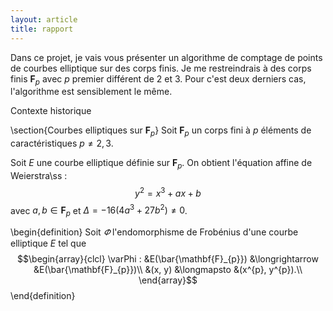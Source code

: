 ```yaml
---
layout: article
title: rapport
---
```

Dans ce projet, je vais vous présenter un algorithme de comptage de points de courbes elliptique sur des corps finis. Je me restreindrais à des corps finis $\mathbf{F}_{p}$ avec $p$ premier différent de 2 et 3. Pour c'est deux derniers cas, l'algorithme est sensiblement le même. 

Contexte historique

\section{Courbes elliptiques sur $\mathbf{F}_{p}$}
Soit $\mathbf{F}_{p}$ un corps fini à $p$ éléments de caractéristiques $p\neq 2,3$.

Soit $E$ une courbe elliptique définie sur $\mathbf{F}_{p}$. On obtient l'équation affine de Weierstra\ss : $$y^{2} = x^{3} + ax + b$$ avec $a,b\in\mathbf{F}_{p}$ et $\Delta = -16(4a^{3} + 27b^{2}) \neq 0$.

\begin{definition}
Soit $\varPhi$ l'endomorphisme de Frobénius d'une courbe elliptique $E$ tel que  
$$\begin{array}{clcl}
\varPhi : &E(\bar{\mathbf{F}_{p}}) &\longrightarrow &E(\bar{\mathbf{F}_{p}})\\
&(x, y) &\longmapsto	&(x^{p}, y^{p}).\\
\end{array}$$
\end{definition}
